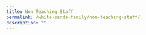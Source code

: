 ```yaml
---
title: Non Teaching Staff
permalink: /white-sands-family/non-teaching-staff/
description: ""
---
```

